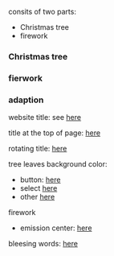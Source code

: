 consits of two parts:
* Christmas tree
* firework

### Christmas tree

### fierwork


### adaption
website title:
see [here](https://github.com/jack-css/-lu/blob/14432fd74dc75a19f00daa3f2f985f7283a48e67/index.html#L11)


title at the top of page:
[here](https://github.com/jack-css/-lu/blob/14432fd74dc75a19f00daa3f2f985f7283a48e67/index.html#L18)

rotating title:
[here](https://github.com/jack-css/-lu/blob/14432fd74dc75a19f00daa3f2f985f7283a48e67/index.html#L28)

tree leaves background color:
* button:
[here](https://github.com/jack-css/-lu/blob/14432fd74dc75a19f00daa3f2f985f7283a48e67/js/domtree.js#L76)
* select
[here](https://github.com/jack-css/-lu/blob/14432fd74dc75a19f00daa3f2f985f7283a48e67/js/domtree.js#L94)
* other
[here](https://github.com/jack-css/-lu/blob/14432fd74dc75a19f00daa3f2f985f7283a48e67/js/domtree.js#L122)


firework

* emission center:
[here](https://github.com/jack-css/-lu/blob/14432fd74dc75a19f00daa3f2f985f7283a48e67/js/index.js#L31-L32)

bleesing words:
[here](https://github.com/jack-css/-lu/blob/14432fd74dc75a19f00daa3f2f985f7283a48e67/js/domtree.js#L26-L27)
